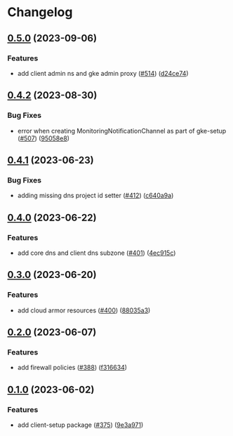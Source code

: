 # Changelog

## [0.5.0](https://github.com/GoogleCloudPlatform/pubsec-declarative-toolkit/compare/solutions/client-setup/0.4.2...solutions/client-setup/0.5.0) (2023-09-06)


### Features

* add client admin ns and gke admin proxy ([#514](https://github.com/GoogleCloudPlatform/pubsec-declarative-toolkit/issues/514)) ([d24ce74](https://github.com/GoogleCloudPlatform/pubsec-declarative-toolkit/commit/d24ce7408d65d2c1e34b23c69a4347e132c46c4f))

## [0.4.2](https://github.com/GoogleCloudPlatform/pubsec-declarative-toolkit/compare/solutions/client-setup/0.4.1...solutions/client-setup/0.4.2) (2023-08-30)


### Bug Fixes

* error when creating MonitoringNotificationChannel as part of gke-setup ([#507](https://github.com/GoogleCloudPlatform/pubsec-declarative-toolkit/issues/507)) ([95058e8](https://github.com/GoogleCloudPlatform/pubsec-declarative-toolkit/commit/95058e8b55847a8b5717291af5731a8cbaaef5f9))

## [0.4.1](https://github.com/GoogleCloudPlatform/pubsec-declarative-toolkit/compare/solutions/client-setup/0.4.0...solutions/client-setup/0.4.1) (2023-06-23)


### Bug Fixes

* adding missing dns project id setter ([#412](https://github.com/GoogleCloudPlatform/pubsec-declarative-toolkit/issues/412)) ([c640a9a](https://github.com/GoogleCloudPlatform/pubsec-declarative-toolkit/commit/c640a9a998e0fdf841594ab850bbde5befa86b71))

## [0.4.0](https://github.com/GoogleCloudPlatform/pubsec-declarative-toolkit/compare/solutions/client-setup/0.3.0...solutions/client-setup/0.4.0) (2023-06-22)


### Features

* add core dns and client dns subzone ([#401](https://github.com/GoogleCloudPlatform/pubsec-declarative-toolkit/issues/401)) ([4ec915c](https://github.com/GoogleCloudPlatform/pubsec-declarative-toolkit/commit/4ec915c58014ca84fd1e6a7b65248249be65b28c))

## [0.3.0](https://github.com/GoogleCloudPlatform/pubsec-declarative-toolkit/compare/solutions/client-setup/0.2.0...solutions/client-setup/0.3.0) (2023-06-20)


### Features

* add cloud armor resources ([#400](https://github.com/GoogleCloudPlatform/pubsec-declarative-toolkit/issues/400)) ([88035a3](https://github.com/GoogleCloudPlatform/pubsec-declarative-toolkit/commit/88035a3091e2baebd1fbb358ced61684e1584027))

## [0.2.0](https://github.com/GoogleCloudPlatform/pubsec-declarative-toolkit/compare/solutions/client-setup/0.1.0...solutions/client-setup/0.2.0) (2023-06-07)


### Features

* add firewall policies ([#388](https://github.com/GoogleCloudPlatform/pubsec-declarative-toolkit/issues/388)) ([f316634](https://github.com/GoogleCloudPlatform/pubsec-declarative-toolkit/commit/f316634df164a0711fd647fdc2a47aa22652a7dd))

## [0.1.0](https://github.com/GoogleCloudPlatform/pubsec-declarative-toolkit/compare/solutions/client-setup-v0.0.1...solutions/client-setup/0.1.0) (2023-06-02)


### Features

* add client-setup package ([#375](https://github.com/GoogleCloudPlatform/pubsec-declarative-toolkit/issues/375)) ([9e3a971](https://github.com/GoogleCloudPlatform/pubsec-declarative-toolkit/commit/9e3a971e84d27365a05bbe57422a491554019855))
